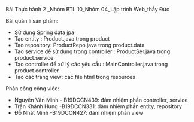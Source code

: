 Bài Thực hành 2 _Nhóm BTL 10_Nhóm 04_Lập trình Web_thầy Đức

Bài quản lí sản phẩm:
- Sử dung Spring data jpa
- Tạo entity : Product.java trong product
- Tạo repository: ProductRepo.java trong product.data
- Tạo service để sử dụng trong controller : ProductSer.java trong product.service
- Tạo controller để xử lý các yêu cầu : MainController.java  trong product.controller
- Tạo các trang view:  các file html trong resources

Phân công công viêc:
- Nguyên Văn Minh - B19DCCN439: đảm nhiệm phần controller, service
- Trần Khánh Hưng -B19DCCN331: đảm nhiệm phần entity, repository
- Đỗ Nhât Minh -B19DCCN427: đảm nhiệm phần view
 
